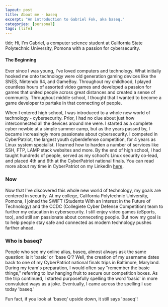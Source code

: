 ```yaml
---
layout: post
title: About me - baseq
excerpt: "An introduction to Gabriel Fok, aka baseq."
categories: [personal]
tags: [life]
---
```

tldr; Hi, I'm Gabriel, a computer science student at California State Polytechnic University, Pomona with a passion for cybersecurity. 
#### The Beginning
Ever since I was young, I've loved computers and technology. What initially hooked me onto technology were old generation gaming devices like the SNES, Nintendo 64, and GameBoy. Throughout my childhood, I played countless hours of assorted video games and developed a passion for games that united people across great distances and created a sense of community. Throughout middle school, I thought that I wanted to become a game developer to partake in that connecting of people.

When I entered high school, I was introduced to a whole new world of technology - cybersecurity. Prior, I had no clue about just how interconnected all the devices around me were. I started as a complete cyber newbie at a simple summer camp, but as the years passed by, I became increasingly more passionate about cybersecurity. I competed in CyberPatriot, the largest youth cyberdefense competition, for 4 years as Linux system specialist. I learned how to harden a number of services like SSH, FTP, LAMP stack websites and more. By the end of high school, I had taught hundreds of people, served as my school's Linux security co-lead, and placed 4th and 6th at the CyberPatriot national finals. You can read more about my time in CyberPatriot on my LinkedIn [here](https://www.linkedin.com/in/gabriel-fok-653aba174/). 

### Now
Now that I've discovered this whole new world of technology, my goals are centered in security. At my college, California Polytechnic University, Pomona, I joined the SWIFT (Students With an Interest in the Future of Technology) and the CCDC (Collegiete Cyber Defense Competition) team to further my education in cybersecurity. I still enjoy video games (eSports, too), and still am passionate about conneceting people. But now my goal is to help people stay safe and connected as modern technology pushes farther ahead.

### Who is baseq?
People who see my online alias, baseq, almost always ask the same question: is it 'basic' or 'base Q'? Well, the creation of my username dates back to one of my CyberPatriot national finals trips in Baltimore, Maryland. During my team's preparation, I would often say "remember the basic things," referring to low hanging fruit to secure our competition boxes. As the trip continued, I started purposefully spelling the word 'basic' in more convuluted ways as a joke. Eventually, I came across the spelling I use today 'baseq.' 

Fun fact, if you look at 'baseq' upside down, it still says 'baseq'!